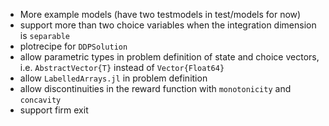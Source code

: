 - More example models (have two testmodels in test/models for now)
- support more than two choice variables when the integration dimension is `separable`
- plotrecipe for `DDPSolution`
- allow parametric types in problem definition of state and choice vectors, i.e. `AbstractVector{T}` instead of `Vector{Float64}`
- allow `LabelledArrays.jl` in problem definition
- allow discontinuities in the reward function with `monotonicity` and `concavity`
- support firm exit
